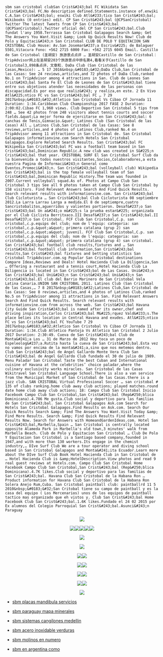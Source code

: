 
```
sbm san cristobal clubSan Crist&#243;bal FC Wikidata San Crist&#243;bal FC.No description defined.Statements.instance of.enwiki C.A.San Crist&#243;bal; eswiki Club Atl&#233;tico San Crist&#243;bal; Wikibooks (0 entries) edit. CP San Crist&#243;bal (@CPSanCristobal) Twitter The latest Tweets from CP San Crist&#243;bal (@CPSanCristobal).Twitter oficial del CP San Crist&#243;bal.Club fundat l'any 1958.Terrassa San Cristobal Galapagos Search &amp; Get The Answers You Want.Visit &amp; Look Up Quick Results Now! Club de Polo y Equitaci&#243;n San Cristobal CLUB DE POLO Y EQUITACION SAN CRISTOBAL Club House: Av.San Josemar&#237;a Escriv&#225; de Balaguer 5501,Vitacura Fono: +562 2715 6000 Fax: +562 2715 6045 Email. Castillo de San Cristobal (圣胡安) 旅游景点点评 … 圣胡安Castillo de San Cristobal：TripAdvisor网上在圣胡安203个旅游景点中排名第4,看看关于Castillo de San Cristobal3,898条点评、文章和. DaDa Club (San Cristobal de las Casas,Mexico): … 5 17 2016&nbsp;&#0183;&#32;DaDa Club,San Cristobal de las Casas: See 24 reviews,articles,and 72 photos of DaDa Club,ranked No.1 on TripAdvisor among 4 attractions in San. Club de Leones San Crist&#243;bal Santa Fe El Club de Leones de San Crist&#243;bal tiene entre sus objetivos atender las necesidades de las personas con discapacidad.Es por eso que realiz&#243; y realiza,en este. 2 En Vivo Atl&#225;ntico FC vs San Crist&#243;bal FC … 7 29 2017&nbsp;&#0183;&#32;Atletico San Cristobal Vs Cibao CF Jornada 11 Duration: 1:34.Caribbean Club Championship 2017 FASE 2 Duration: 2:00:02.Cibao FC 1,960 views. Club Deportivo San Cristobal 5 tips from 248 … See 42 photos from 248 visitors about tennis courts and soccer fields.&quot;La mejor forma de ejercitarse en San Crist&#243;bal: 6 canchas de Tenis,Gimnacio.&quot; Latinos Club (San Cristobal de las Casas) All … Latinos Club,San Cristobal de las Casas: See 8 reviews,articles,and 4 photos of Latinos Club,ranked No.4 on TripAdvisor among 11 attractions in San Cristobal de. San Cristobal Galapagos informationvine.com Search Hotels San Cristobal Galapagos.Explore Related Search Results. San Crist&#243;bal FC Wikipedia San Crist&#243;bal FC was a football team based in San Crist&#243;bal,Dominican Republic.A new club was created in S&#225;n Crist&#243;bal that year. CRISTOBAL SURF El San Cristobal Surf Club da la bienvenida a todos nuestros visitantes,Socios,Colaboradores,a esta nuestra Pagina de Informaci&#243;n General como Eventos,Promoci&#243;n. San Crist&#243;bal (volleyball club) Wikipedia San Crist&#243;bal is the top female volleyball team of San Crist&#243;bal,Dominican Republic History.The team was founded in 2007.Current volleyball squad.As of. Photos at Campo Club San Cristobal 3 tips See all 9 photos taken at Campo Club San Cristobal by 158 visitors. Find Relevant Answers Search And Find Quick Results. Search relevant results with informationvine.com. San Crist&#243;bal Club Cicloturista … San Crist&#243;bal Club Cicloturista 08 septiembre 2012.La Larra Larrau Larga a medida.El 8 de septiempre,cuatro Sancristobalitos,aguerridos y valientes partieron. Desaf&#237;o San Crist&#243;bal Un a&#241;o m&#225;s la prueba estar&#225; organizada por el Club Ciclista Berritxaco.III Desaf&#237;o San Crist&#243;bal.II Desaf&#237;o San Cristobal. FCF Club San Cristobal,C.p. san cristobal,c.p.equips del club; nom de l'equip: categoria: san cristobal,c.p.&quot;a&quot; primera catalana (grup 2) san cristobal,c.p.&quot;a&quot; juvenil. FCF Club San Cristobal,C.p. san cristobal,c.p.equips del club; nom de l'equip: categoria: san cristobal,c.p.&quot;a&quot; primera catalana (grup 4) san cristobal. San Crist&#243;bal football club results,fixtures and … San Crist&#243;bal football club information,San Crist&#243;bal results,San Crist&#243;bal fixtures and betting statistics San Cristobal TripAdvisor.com.sg Popular San Cristobal destinations Compare Ideas,Reviews and Deals! Hotel Hacienda Club La Diligencia,San … Offering a restaurant and a tennis court,Hotel Hacienda Club La Diligencia is located in San Crist&#243;bal de Las Casas. Uni&#243;n San Crist&#243;bal Uni&#243;n San Crist&#243;bal Uni&#243;n San Crist&#243;bal.El club del Barrio Marinero de San Cristobal Vela Latina Canaria.UNION SAN CRISTOBAL 2011. Latinos Club (San Cristobal de las Casas,… 7 8 2017&nbsp;&#0183;&#32;Latinos Club,San Cristobal de las Casas: See 8 reviews,articles,and 4 photos of Latinos Club,ranked No.5 on TripAdvisor among 11 attractions in San. Find Relevant Answers Search And Find Quick Results. Search relevant results with informationvine.com from across the web. San Crist&#243;bal Havana City Guide San Crist&#243;bal is named after its owner,chef and driving inspiration,Carlos Crist&#243;bal M&#225;rquez Vald&#233;s.The place belies its location in Central Havana and exudes. Atl&#225;ntico FC vs San Crist&#243;bal FC YouTube 7 29 2017&nbsp;&#0183;&#32;Atletico San Cristobal Vs Cibao CF Jornada 11 Duration: 1:34.Club Atletico Pantoja Vs Atletico San Cristobal 2 Julio 2017 Duration: 2:30:49. Cueva de San Crist&#243;bal Club de Monta&#241;a Los … 31 de Marzo de 2012 Hoy toca un poco de Espeleolog&#237;a.Rutita hasta la cueva de San Crist&#243;bal.Esta vez no vamos por encima de la monta&#241;a,sino que nos metemos dentro. Club San Crist&#243;bal de Angel Gallardo Monte Vera Club San Crist&#243;bal de Angel Gallardo Club fundado el 30 de julio de 1989. Menu Paladar San Cristobal Taste the best Cuban and International cuisine of Havana at the celebrities’ choice paladar,where the culinary exclusivity works miracles. San Cristobal de las Casas Wikitravel San Cristobal Language School.There is also a van service from the Municipal Market of San Cristobal de las Casas.there is a jazz club. SAN CRISTOBAL Virtual Professional Soccer … san cristobal # 135 of clubs ranking.home club away club actions; played matches.round date home club away club actions; 18: Campo Club San Cristobal Inicio Facebook Campo Club San Cristobal,San Crist&#243;bal (Rep&#250;blica Dominicana).4.786 Me gusta.Club social y deportivo para las familias de San Crist&#243;bal. San Cristobal Galapagos Ask.com Search for Hotels San Cristobal Galapagos.Find Results on Ask.com. Search Our Quick Results Search &amp; Find The Answers You Want.Visit Today &amp; Find More Results. Search &amp; Find Quick Results Find Relevant Results Now. Search for Answers with HomeandGardenIdeas.com. Hotel San Crist&#243;bal,Marbella,Spain … San Cristobal is centrally located opposite Alameda Park in Marbella's old town,3 minutes' walk from Marbella Beach. Club de Polo y Equitacion San Cristobal … Club De Polo Y Equitacion San Cristobal is a Santiago based company,founded in 1947,and with more than 130 workers.Its engage in the chemist industry,… DIve Surf Club We are a tour operator and diving school based in San Cristobal Galapagos and Monta&#241;ita Ecuador.Learn more about the DIve Surf Club Book Hotel Hacienda Club in San Cristobal de … Hotel Hacienda Club is &amp;HotelDescription.View photos and read 9 real guest reviews at Hotels.com. Campo Club San Cristobal Home Facebook Campo Club San Cristobal,San Crist&#243;bal (Rep&#250;blica Dominicana).4.7K likes.Club social y deportivo para las familias de San Crist&#243;bal. Havana Club San Cristobal de la Habana Ron … Product information for Havana Club San Cristobal de la Habana Ron Solera Anejo Rum,Cuba. San Cristobal paintball club: paintballrd 11 5 2010&nbsp;&#0183;&#32;San Critobal tiene su campo de paintball y es la casa del equipo ( Los Mercenarios) unos de los equipos de paintball tactico mas organizado que eh vistos y. Club San Crist&#243;bal Home Facebook Club San Crist&#243;bal.1.6K likes.Fundado el 24 02 2015 por Ex alumnos del Colegio Parroquial San Crist&#243;bal.Asunci&#243;n Paraguay 
```

<div align="center">

<a href="https://es-crusher.shibang-china.com/github&k=sbm+san+cristobal+club"><img src="https://static.shibang-china.com/es/crusher/logo.jpg"></a>

<a href="https://es-crusher.shibang-china.com/github&k=sbm+san+cristobal+club"><img src="https://static.shibang-china.com/es/crusher/index.jpg"></a><a href="https://es-crusher.shibang-china.com/material.htmlgithub&k=sbm+san+cristobal+club"><img src="https://static.shibang-china.com/es/crusher/material.jpg"></a><a href="https://es-crusher.shibang-china.com/application.htmlgithub&k=sbm+san+cristobal+club"><img src="https://static.shibang-china.com/es/crusher/application.jpg"></a><a href="https://es-crusher.shibang-china.com/aboutus.htmlgithub&k=sbm+san+cristobal+club"><img src="https://static.shibang-china.com/es/crusher/aboutus.jpg"></a><a href="https://es-crusher.shibang-china.com/contact.htmlgithub&k=sbm+san+cristobal+club"><img src="https://static.shibang-china.com/es/crusher/contact.jpg"></a>

<a href="https://es-crusher.shibang-china.com/github&k=sbm+san+cristobal+club"><img src="https://static.shibang-china.com/es/crusher/banner.jpg"></a>

<a href="https://swt.shibang-china.com/github&k=sbm+san+cristobal+club"><img src="https://static.shibang-china.com/es/crusher/text.jpg"></a>

<a href="https://swt.shibang-china.com/github&k=sbm+san+cristobal+club"><img src="https://static.shibang-china.com/es/crusher/chat.jpg"></a><a href="https://es-crusher.shibang-china.com/contact.htmlgithub&k=sbm+san+cristobal+club"><img src="https://static.shibang-china.com/es/crusher/message.jpg"></a>

<a href="https://es-crusher.shibang-china.com/products/pe.htmlgithub&k=sbm+san+cristobal+club"><img src="https://static.shibang-china.com/es/crusher/pe.jpg"></a><a href="https://es-crusher.shibang-china.com/products/pf.htmlgithub&k=sbm+san+cristobal+club"><img src="https://static.shibang-china.com/es/crusher/pf.jpg"></a>

<a href="https://es-crusher.shibang-china.com/products/hpt.htmlgithub&k=sbm+san+cristobal+club"><img src="https://static.shibang-china.com/es/crusher/hpt.jpg"></a><a href="https://es-crusher.shibang-china.com/products/vsi.htmlgithub&k=sbm+san+cristobal+club"><img src="https://static.shibang-china.com/es/crusher/vsi.jpg"></a>

<a href="https://es-crusher.shibang-china.com/products/klv.htmlgithub&k=sbm+san+cristobal+club"><img src="https://static.shibang-china.com/es/crusher/klv.jpg"></a><a href="https://es-crusher.shibang-china.com/products/portable.htmlgithub&k=sbm+san+cristobal+club"><img src="https://static.shibang-china.com/es/crusher/portable.jpg"></a>

<a href="https://swt.shibang-china.com/github&k=sbm+san+cristobal+club"><img src="https://static.shibang-china.com/es/crusher/case.jpg"></a>

</div>


* [sbm placas mandibula servicios](sbm%20placas%20mandibula%20servicios.md)

* [sbm paraguay mapa minerales](sbm%20paraguay%20mapa%20minerales.md)

* [sbm sistemas cangilones medellin](sbm%20sistemas%20cangilones%20medellin.md)

* [sbm acero inoxidable verduras](sbm%20acero%20inoxidable%20verduras.md)

* [sbm molinos en numero](sbm%20molinos%20en%20numero.md)

* [sbm en argentina como](sbm%20en%20argentina%20como.md)